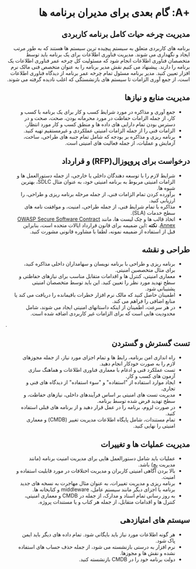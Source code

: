 # <div dir="rtl" align="right">+A: گام بعدی برای مدیران برنامه ها </div>  

## <div dir="rtl" align="right">مدیریت چرخه حیات کامل برنامه کاربردی</div>

<p dir="rtl" align="right">برنامه های کاربردی متعلق به سیستم پیچیده ترین سیستم ها هستند که به طور مرتب ایجاد و نگهداری می شوند. مدیریت فناوری اطلاعات برای یک برنامه باید توسط متخصصان فناوری اطلاعات انجام شود که مسئولیت کل چرخه عمر فناوری اطلاعات یک برنامه را دارند. پیشنهاد می کنیم نقش مدیر برنامه را به عنوان متخصص فنی مالک نرم افزار تعیین کنید. مدیر برنامه مسئول تمام چرخه عمر برنامه از دیدگاه فناوری اطلاعات است، از جمع آوری الزامات تا سیستم های بازنشستگی که اغلب نادیده گرفته می شوند.</p>

## <div dir="rtl" align="right">مدیریت منابع و نیازها</div>

<ul dir="rtl" align="right">
  <li>
    جمع آوری و مذاکره در مورد شرایط کسب و کار برای یک برنامه با کسب و کار، از جمله الزامات حفاظت در مورد محرمانه بودن، صحت، صحت و در دسترس بودن تمام دارایی های داده ها و منطق کسب و کار مورد انتظار.
  </li>
  <li>
    الزامات فنی را از جمله الزامات امنیتی عملکردی و غیرمستقیم تهیه کنید.
  </li>
  <li>
    برنامه ریزی و مذاکره بر بودجه که شامل تمام جنبه های طراحی، ساخت، آزمایش و عملیات، از جمله فعالیت های امنیتی است.
  </li>
</ul>

## <div dir="rtl" align="right">درخواست برای پروپوزال(RFP)  و قرارداد</div>

<ul dir="rtl" align="right">
  <li>
    شرایط لازم را با توسعه دهندگان داخلی یا خارجی، از جمله دستورالعمل ها و الزامات امنیتی مربوط به برنامه امنیتی خود، به عنوان مثال SDLC، بهترین شیوه ها.
  </li>
  <li>
    برآورده کردن تمام الزامات فنی، از جمله مرحله برنامه ریزی و طراحی، را ارزیابی کنید.
  </li>
  <li>
    مذاکره با تمام شرایط فنی، از جمله طراحی، امنیت، و موافقت نامه های سطح خدمات (SLA).
  </li>
  <li>
    اتخاذ قالب ها و چک لیست ها، مانند <a href="https://www.owasp.org/index.php/OWASP_Secure_Software_Contract_Annex">OWASP Secure Software Contract Annex</a>.
    <strong> نکته :</strong>این ضمیمه برای قانون قرارداد ایالات متحده است، بنابراین قبل از استفاده از ضمیمه نمونه، لطفا با مشاوره قانونی مشورت کنید.
  </li>
</ul>

## <div dir="rtl" align="right">طراحی و نقشه</div>

<ul dir="rtl" align="right">
  <li>
    برنامه ریزی و طراحی با برنامه نویسان و سهامداران داخلی مذاکره کنید، برای مثال متخصصین امنیتی.
  </li>
  <li>
    معماری امنیتی، کنترل ها و اقدامات متقابل مناسب برای نیازهای حفاظتی و سطح تهدید مورد نظر را تعیین کنید. این باید توسط متخصصان امنیتی پشتیبانی شود.
  </li>
  <li>
    اطمینان حاصل کنید که مالک نرم افزار خطرات باقیمانده را دریافت می کند یا منابع اضافی را فراهم می کند.
  </li>
  <li>
    در هر سرعت، اطمینان از اینکه داستانهای امنیتی ایجاد می شوند، شامل محدودیت هایی است که برای الزامات غیر کاربردی اضافه شده است.
  </li>
</ul>.

## <div dir="rtl" align="right">تست گسترش و گستردن</div>

<ul dir="rtl" align="right">
  <li>
راه اندازی امن برنامه، رابط ها و تمام اجزای مورد نیاز، از جمله مجوزهای لازم را به صورت خودکار انجام دهید.
  </li>
  <li>
   تست عملکرد فنی و ادغام با معماری فناوری اطلاعات و هماهنگ سازی آزمون های کسب و کار.
  </li>
  <li>
    ایجاد موارد استفاده از "استفاده" و "سوء استفاده" از دیدگاه های فنی و تجاری.
  </li>
  <li>
    مدیریت تست های امنیتی بر اساس فرآیندهای داخلی، نیازهای حفاظت، و سطح تهدید فرض شده توسط برنامه.
  </li>
  <li>
    در صورت لزوم، برنامه را در عمل قرار دهید و از برنامه های قبلی استفاده کنید.
  </li>
  <li>
    تمام مستندات، شامل پایگاه اطلاعات مدیریت تغییر  (CMDB) و معماری امنیتی را نهایی کنید.
  </li>
</ul>

## <div dir="rtl" align="right">مدیریت عملیات ها و تغییرات</div>

<ul dir="rtl" align="right">
  <li>
    عملیات باید شامل دستورالعمل هایی برای مدیریت امنیت برنامه (مانند مدیریت پچ) باشد.
  </li>
  <li>
    بالا بردن آگاهی امنیتی کاربران و مدیریت اختلافات در مورد قابلیت استفاده و امنیت.
  </li>
  <li>
    برنامه ریزی و مدیریت تغییرات، به عنوان مثال مهاجرت به نسخه های جدید برنامه یا اجزای دیگر مانند سیستم عامل،      middleware و کتابخانه ها.
  </li>
  <li>
    به روز رسانی تمام اسناد و مدارک، از جمله در CMDB  و معماری امنیتی، کنترل ها و اقدامات متقابل، از جمله هر کتاب و یا مستندات پروژه.
  </li>
</ul>

## <div dir="rtl" align="right">سیستم های امتیازدهی</div>

<ul dir="rtl" align="right">
  <li>
    هر گونه اطلاعات مورد نیاز باید بایگانی شود. تمام داده های دیگر باید ایمن پاک شود.
  </li>
  <li>
    نرم افزار به درستی بازنشسته می شود، از جمله حذف حساب های استفاده نشده و نقش ها و مجوزها.
  </li>
  <li>
    دولت برنامه خود را در CMDB  بازنشسته کنید.
  </li>
</ul>
